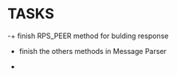 # TASKS

-+ finish RPS_PEER method for bulding response

- finish the others methods in Message Parser

- 